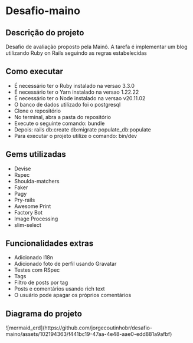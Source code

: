 # Desafio-maino
## Descrição do projeto
<p>Desafio de avaliação proposto pela Mainô. A tarefa é implementar um blog utilizando Ruby on Rails seguindo as regras estabelecidas</p>

<h2>Como executar</h2>
<ul>
  <li>É necessário ter o Ruby instalado na versao 3.3.0</li>
  <li>É necessário ter o Yarn instalado na versao 1.22.22</li>
  <li>É necessário ter o Node instalado na versao v20.11.02</li>
  <li>O banco de dados utilizado foi o postgresql</li>
  <li>Clone o repositório</li>
  <li>No terminal, abra a pasta do repositório</li>
  <li>Execute o seguinte comando: bundle </li>
  <li>Depois: rails db:create db:migrate populate_db:populate </li>
  <li>Para executar o projeto utilize o comando: bin/dev</li>
</ul>

<h2>Gems utilizadas</h2>
<ul>
  <li>Devise</li>
  <li>Rspec</li>
  <li>Shoulda-matchers</li>
  <li>Faker</li>
  <li>Pagy</li>
  <li>Pry-rails</li>
  <li>Awesome Print</li>
  <li>Factory Bot</li>
  <li>Image Processing</li>
  <li>slim-select</li>
</ul>

<h2>Funcionalidades extras</h2>
<ul>
  <li>Adicionado I18n</li>
  <li>Adicionado foto de perfil usando Gravatar</li>
  <li>Testes com RSpec</li>
  <li>Tags</li>
  <li>Filtro de posts por tag</li>
  <li>Posts e comentários usando rich text</li>
  <li>O usuário pode apagar os próprios comentários</li>
</ul>

<h2>Diagrama do projeto</h2>
![mermaid_erd](https://github.com/jorgecoutinhobr/desafio-maino/assets/102194363/f441bc19-47aa-4e48-aae0-edd881a9afbf)

